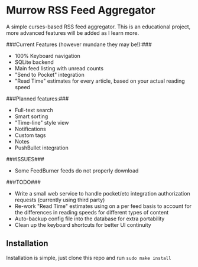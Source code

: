 # Murrow RSS Feed Aggregator #
A simple curses-based RSS feed aggregator. This is an educational project, more advanced features will be added as I learn more.

###Current Features (however mundane they may be!):###
- 100% Keyboard navigation
- SQLite backend
- Main feed listing with unread counts
- "Send to Pocket" integration
- "Read Time" estimates for every article, based on your actual reading speed

###Planned features:###
- Full-text search
- Smart sorting
- "Time-line" style view
- Notifications
- Custom tags
- Notes
- PushBullet integration

###ISSUES###
- Some FeedBurner feeds do not properly download

###TODO###
- Write a small web service to handle pocket/etc integration authorization requests (currently using third party)
- Re-work "Read Time" estimates using on a per feed basis to account for the differences in reading speeds for different types of content
- Auto-backup config file into the database for extra portability
- Clean up the keyboard shortcuts for better UI continuity

## Installation ##
Installation is simple, just clone this repo and run `sudo make install`

